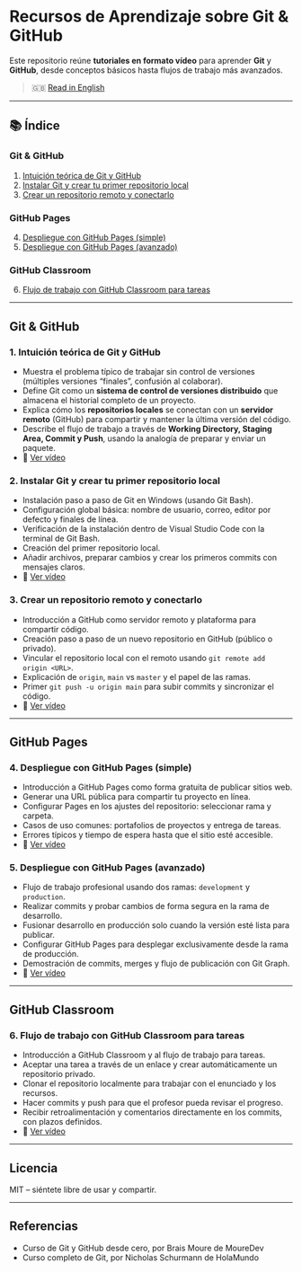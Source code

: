 # Recursos de Aprendizaje sobre Git & GitHub

Este repositorio reúne **tutoriales en formato vídeo** para aprender **Git** y **GitHub**, 
desde conceptos básicos hasta flujos de trabajo más avanzados.

> 🇬🇧 [Read in English](./README.md)

---

## 📚 Índice

### Git & GitHub

1. [Intuición teórica de Git y GitHub](#1-intuición-teórica-de-git-y-github)  
2. [Instalar Git y crear tu primer repositorio local](#2-instalar-git-y-crear-tu-primer-repositorio-local)  
3. [Crear un repositorio remoto y conectarlo](#3-crear-un-repositorio-remoto-y-conectarlo)  

### GitHub Pages

4. [Despliegue con GitHub Pages (simple)](#4-despliegue-con-github-pages-simple)  
5. [Despliegue con GitHub Pages (avanzado)](#5-despliegue-con-github-pages-avanzado)  

### GitHub Classroom

6. [Flujo de trabajo con GitHub Classroom para tareas](#6-flujo-de-trabajo-con-github-classroom-para-tareas)

---

## Git & GitHub

### 1. Intuición teórica de Git y GitHub

- Muestra el problema típico de trabajar sin control de versiones (múltiples versiones “finales”, confusión al colaborar).  
- Define Git como un **sistema de control de versiones distribuido** que almacena el historial completo de un proyecto.  
- Explica cómo los **repositorios locales** se conectan con un **servidor remoto** (GitHub) para compartir y mantener la última versión del código.  
- Describe el flujo de trabajo a través de **Working Directory, Staging Area, Commit y Push**, usando la analogía de preparar y enviar un paquete.  
- 🎥 [Ver vídeo](https://youtu.be/p6XRtwOBymc)

### 2. Instalar Git y crear tu primer repositorio local

- Instalación paso a paso de Git en Windows (usando Git Bash).  
- Configuración global básica: nombre de usuario, correo, editor por defecto y finales de línea.  
- Verificación de la instalación dentro de Visual Studio Code con la terminal de Git Bash.  
- Creación del primer repositorio local.  
- Añadir archivos, preparar cambios y crear los primeros commits con mensajes claros.  
- 🎥 [Ver vídeo](https://youtu.be/pn457MZG-5c)

### 3. Crear un repositorio remoto y conectarlo

- Introducción a GitHub como servidor remoto y plataforma para compartir código.  
- Creación paso a paso de un nuevo repositorio en GitHub (público o privado).  
- Vincular el repositorio local con el remoto usando `git remote add origin <URL>`.  
- Explicación de `origin`, `main` vs `master` y el papel de las ramas.  
- Primer `git push -u origin main` para subir commits y sincronizar el código.  
- 🎥 [Ver vídeo](https://youtu.be/CvpGxCEFkXw)

---

## GitHub Pages

### 4. Despliegue con GitHub Pages (simple)

- Introducción a GitHub Pages como forma gratuita de publicar sitios web.  
- Generar una URL pública para compartir tu proyecto en línea.  
- Configurar Pages en los ajustes del repositorio: seleccionar rama y carpeta.  
- Casos de uso comunes: portafolios de proyectos y entrega de tareas.  
- Errores típicos y tiempo de espera hasta que el sitio esté accesible.  
- 🎥 [Ver vídeo](https://youtu.be/yPCKORk4SdU)

### 5. Despliegue con GitHub Pages (avanzado)

- Flujo de trabajo profesional usando dos ramas: `development` y `production`.  
- Realizar commits y probar cambios de forma segura en la rama de desarrollo.  
- Fusionar desarrollo en producción solo cuando la versión esté lista para publicar.  
- Configurar GitHub Pages para desplegar exclusivamente desde la rama de producción.  
- Demostración de commits, merges y flujo de publicación con Git Graph.  
- 🎥 [Ver vídeo](https://youtu.be/WPnk417olEE)

---

## GitHub Classroom

### 6. Flujo de trabajo con GitHub Classroom para tareas

- Introducción a GitHub Classroom y al flujo de trabajo para tareas.  
- Aceptar una tarea a través de un enlace y crear automáticamente un repositorio privado.  
- Clonar el repositorio localmente para trabajar con el enunciado y los recursos.  
- Hacer commits y push para que el profesor pueda revisar el progreso.  
- Recibir retroalimentación y comentarios directamente en los commits, con plazos definidos.  
- 🎥 [Ver vídeo](https://youtu.be/5a1uuZ9P9-M)

---

## Licencia

MIT – siéntete libre de usar y compartir.

---

## Referencias

- Curso de Git y GitHub desde cero, por Brais Moure de MoureDev  
- Curso completo de Git, por Nicholas Schurmann de HolaMundo
